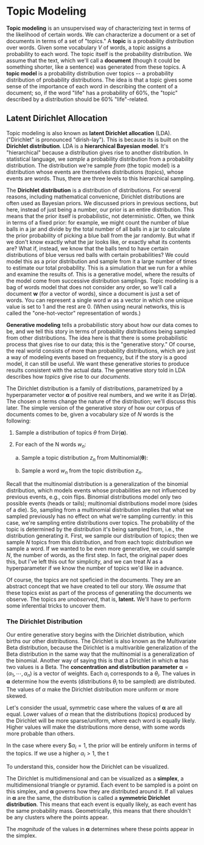 # Topic Modeling

**Topic modeling** is an unsupervised way of characterizing text in terms of the likelihood of certain words.  We can characterize a document or a set of documents in terms of a set of "topics." A **topic** is a probability distribution over words.  Given some vocabulary $V$ of words, a topic assigns a probability to each word.  The topic itself is the probability distribution.  We assume that the text, which we'll call a **document** (though it could be something shorter, like a sentence) was generated from these topics.  A **topic model** is a probability distribution over topics -- a probability distribution of probability distributions.  The idea is that a topic gives some sense of the importance of each word in describing the content of a document; so, if the word "life" has a probability of 60%, the "topic" described by a distribution should be 60% "life"-related.  

## Latent Dirichlet Allocation

Topic modeling is also known as **latent Dirichlet allocation** (LDA).  ("Dirichlet" is pronounced "dirish-lay").  This is because its is built on the **Dirichlet distribution**.  LDA is a **hierarchical Bayesian model**.  It's "hierarchical" because a distribution gives rise to another distribution.  In statistical language, we *sample* a probability distribution from a probability distribution.  The distribution we're sample *from* (the topic model) is a distribution whose events are themselves distributions (topics), whose events are words.  Thus, there are three levels to this hierarchical sampling.  

The **Dirichlet distribution** is a distribution of distributions.  For several reasons, including mathematical convenicne, Dirichlet distributions are often used as Bayesian priors.  We discussed priors in previous sections, but here, instead of just being a number, our prior is an entire distribution.  This means that the prior itself is probabilistic, not deterministic.  Often, we think in terms of a fixed prior: for example, we might count the number of blue balls in a jar and divide by the total number of all balls in a jar to calculate the prior probability of picking a blue ball from the jar randomly.  But what if we don't know exactly what the jar looks like, or exactly what its contents are?  What if, instead, we know that the balls tend to have certain distributions of blue versus red balls with certain probabilities?  We could model this as a prior distribution and sample from it a large number of times to estimate our total probability.   This is a simulation that we run for a while and examine the results of.  This is a generative model, where the results of the model come from successive distribution samplings.  Topic modeling is a bag of words model that does not consider any order, so we'll call a document $\mathbf{w}$ (for a vector of words), since a document is just a set of words.   You can represent a single word $w$ as a vector in which one unique value is set to $1$ and the rest are $0$.  (When using neural networks, this is called the "one-hot-vector" representation of words.) 

**Generative modeling** tells a probabilistic story about how our data comes to be, and we tell this story in terms of probability distributions being sampled from other distributions.  The idea here is that there is some probabilistic process that gives rise to our data; this is the "generative story."  Of course, the real world consists of more than probability distributions, which are just a way of modeling events based on frequency, but if the story is a good model, it can still be useful.  We want these generative stories to produce results consistent with the actual data.   The generative story told in LDA describes how *topics*  give rise to our *documents*.

The Dirichlet distribution is a family of distributions, parametrized by a hyperparameter vector $\mathbf{\alpha}$ of positive real numbers, and we write it as $\text{Dir}(\mathbf{\alpha})$.  The chosen $\alpha$ terms change the nature of the distribution; we'll discuss this later. The simple version of the generative story of how our corpus of documents comes to be, given a vocabulary size of $N$ words is the following:

1. Sample a distribution of topics $\theta$ from $\text{Dir}(\mathbf{\alpha})$.

2. For each of the N words $w_n$:
   
   a.  Sample a topic distribution $z_n$ from $\text{Multinomial}(\mathbf{\theta})$:
   
   b.  Sample a word $w_n$ from the topic distribution $z_n$.

Recall that the multinomial distribution is a generalization of the binomial distribution, which models events whose probabilities are not influenced by previous events, e.g., coin flips. Binomial distributions model only two possible events (heads or tails); multinomial distributions model more (sides of a die).  So, sampling from a multinomial distribution implies that what we sampled previously has no effect on what we're sampling currently: in this case, we're sampling entire distributions over topics.  The probability of the topic is determined by the distribution it's being sampled from, i.e., the distribution generating it. First, we sample our distribution of topics; then we sample $N$ topics from this distribution, and from each topic distribution we sample a word.  If we wanted to be even more generative, we could sample $N$, the number of words, as the first step. In fact, the original paper does this, but I've left this out for simplicity, and we can treat $N$ as a hyperparameter if we know the number of topics we'd like in advance.  

Of course, the topics are not speficied in the documents.  They are an abstract concept that we have created to tell our story.  We *assume* that these topics exist as part of the process of generatiing the documents we observe.  The topics are *unobserved*, that is, **latent.**  We'll have to perform some inferential tricks to uncover them.

### The Dirichlet Distribution

Our entire generative story begins with the Dirichlet distribution, which births our other distributions.  The Dirichlet is also known as the Multivariate Beta distribution, because the Dirichlet is a multivarible generalization of the Beta distribution in the same way that the multinomial is a generalization of the binomial.  Another way of saying this is that a Dirichlet in which $\mathbf{\alpha}$ has two values is a Beta.  The **concentration and distribution parameter** $\mathbf{\alpha}=(\alpha_1,\cdots, \alpha_n)$ is a vector of weights.  Each $\alpha_i$ corresponds to a $\theta_i$.  The values in $\mathbf{\alpha}$ determine how the events (distributions $\theta_i$ to be sampled) are distributed.  The values of $\alpha$ make the Dirichlet distribution more uniform or more skewed.  

Let's consider the usual, symmetric case where  the values  of $\mathbf{\alpha}$ are all equal. Lower values of $\alpha$ mean that the distributions (topics) produced by the Dirichlet will be more sparse/uniform, where each word is equally likely. Higher values will make the distributions more dense, with some words more probable than others.

In the case where every $$\alpha_i=1$, the prior will be entirely uniform in terms of the topics. If we use a higher $\alpha_i>1$, the t

To understand this, consider how the Dirichlet can be visualized.

The Dirichlet is multidimensional and can be visualized as a **simplex**, a multidimensional triangle or pyramid.  Each event to be sampled is a point on this simplex, and $\mathbf{\alpha}$ governs how they are distributed around it.  If all values in $\mathbf{\alpha}$ are the same, the distribution is called a **symmetric Dirichlet distribution**.  This means that each event is equally likely, as each event has the same probability mass.  Geometrically, this means that there shouldn't be any clusters where the points appear.  

The *magnitude* of the values in $\mathbf{\alpha}$ determines where these points appear in the simplex.

